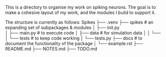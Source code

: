 This is a directory to organise my work on spiking neurons.
The goal is to make a cohesive layout of my work, and the modules I build to support it.

The structure is currently as follows:
Spikes
├── .venv
├── spikes                          # an expanding set of subpackages & modules
│   ├── init.py                     
│   ├── main.py                     # to execute code
│   ├── data                        # for simulation data
│   │   └── <tobefilled>
│   └── tests                       # to keep code working
│       └── tests.py
├── docs                            # to document the functionality of the package
│   └── example.rst
├── README.md
├── NOTES.md
├── TODO.md